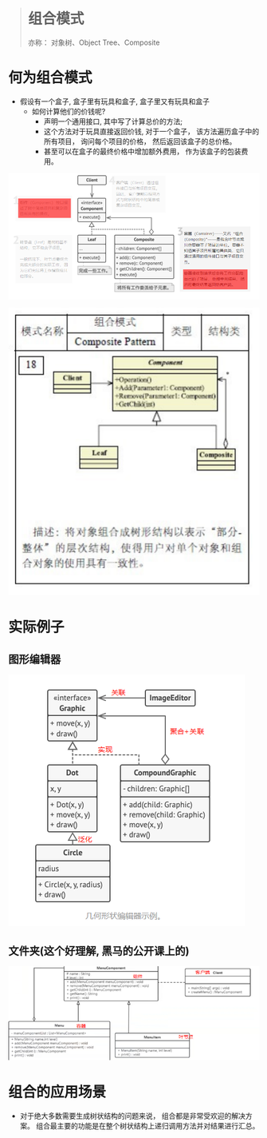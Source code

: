> # 组合模式
>
> 亦称： 对象树、Object Tree、Composite

# 何为组合模式

- 假设有一个盒子, 盒子里有玩具和盒子, 盒子里又有玩具和盒子
  - 如何计算他们的价钱呢?
    - 声明一个通用接口, 其中写了计算总价的方法;
    - 这个方法对于玩具直接返回价钱,  对于一个盒子， 该方法遍历盒子中的所有项目， 询问每个项目的价格， 然后返回该盒子的总价格。
    - 甚至可以在盒子的最终价格中增加额外费用， 作为该盒子的包装费用。

![image-20220619202936338](../../.image/image-20220619202936338.png)

![image-20220619220843102](../../.image/image-20220619220843102.png)

# 实际例子

## 图形编辑器

![image-20220618142147586](../../.image/image-20220618142147586.png)

## 文件夹(这个好理解, 黑马的公开课上的)

![image-20220619203242971](../../.image/image-20220619203242971.png)

# 组合的应用场景

- 对于绝大多数需要生成树状结构的问题来说， 组合都是非常受欢迎的解决方案。 组合最主要的功能是在整个树状结构上递归调用方法并对结果进行汇总。

